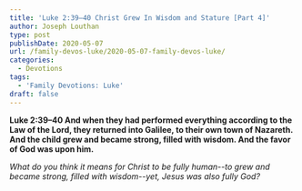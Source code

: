 ```yaml
---
title: 'Luke 2:39–40 Christ Grew In Wisdom and Stature [Part 4]'
author: Joseph Louthan
type: post
publishDate: 2020-05-07
url: /family-devos-luke/2020-05-07-family-devos-luke/
categories:
  - Devotions
tags:
  - 'Family Devotions: Luke'
draft: false
---
```


**Luke 2:39–40 And when they had performed everything according to the Law of the Lord, they returned into Galilee, to their own town of Nazareth. And the child grew and became strong, filled with wisdom. And the favor of God was upon him.**

*What do you think it means for Christ to be fully human--to grew and became strong, filled with wisdom--yet, Jesus was also fully God?*

